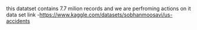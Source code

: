 this datatset contains 7.7 milion records and we are perfroming actions on it 
data set link  -https://www.kaggle.com/datasets/sobhanmoosavi/us-accidents
